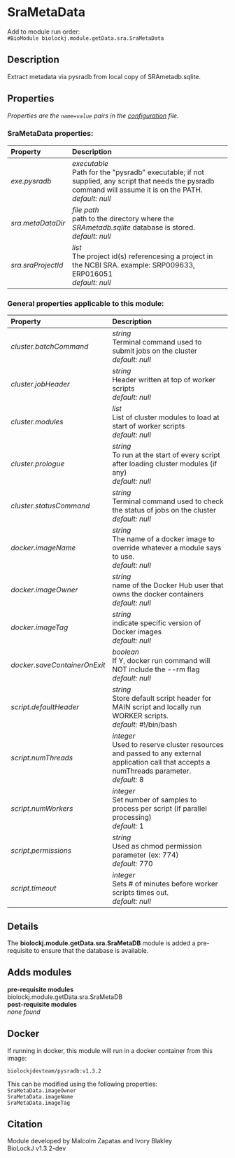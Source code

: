 # SraMetaData
Add to module run order:                    
`#BioModule biolockj.module.getData.sra.SraMetaData`

## Description 
Extract metadata via pysradb from local copy of SRAmetadb.sqlite.

## Properties 
*Properties are the `name=value` pairs in the [configuration](../../../Configuration#properties) file.*                   

### SraMetaData properties: 
| Property| Description |
| :--- | :--- |
| *exe.pysradb* | _executable_ <br>Path for the "pysradb" executable; if not supplied, any script that needs the pysradb command will assume it is on the PATH.<br>*default:*  *null* |
| *sra.metaDataDir* | _file path_ <br>path to the directory where the *SRAmetadb.sqlite* database is stored.<br>*default:*  *null* |
| *sra.sraProjectId* | _list_ <br>The project id(s) referencesing a project in the NCBI SRA. example: SRP009633, ERP016051<br>*default:*  *null* |

### General properties applicable to this module: 
| Property| Description |
| :--- | :--- |
| *cluster.batchCommand* | _string_ <br>Terminal command used to submit jobs on the cluster<br>*default:*  *null* |
| *cluster.jobHeader* | _string_ <br>Header written at top of worker scripts<br>*default:*  *null* |
| *cluster.modules* | _list_ <br>List of cluster modules to load at start of worker scripts<br>*default:*  *null* |
| *cluster.prologue* | _string_ <br>To run at the start of every script after loading cluster modules (if any)<br>*default:*  *null* |
| *cluster.statusCommand* | _string_ <br>Terminal command used to check the status of jobs on the cluster<br>*default:*  *null* |
| *docker.imageName* | _string_ <br>The name of a docker image to override whatever a module says to use.<br>*default:*  *null* |
| *docker.imageOwner* | _string_ <br>name of the Docker Hub user that owns the docker containers<br>*default:*  *null* |
| *docker.imageTag* | _string_ <br>indicate specific version of Docker images<br>*default:*  *null* |
| *docker.saveContainerOnExit* | _boolean_ <br>If Y, docker run command will NOT include the --rm flag<br>*default:*  *null* |
| *script.defaultHeader* | _string_ <br>Store default script header for MAIN script and locally run WORKER scripts.<br>*default:*  #!/bin/bash |
| *script.numThreads* | _integer_ <br>Used to reserve cluster resources and passed to any external application call that accepts a numThreads parameter.<br>*default:*  8 |
| *script.numWorkers* | _integer_ <br>Set number of samples to process per script (if parallel processing)<br>*default:*  1 |
| *script.permissions* | _string_ <br>Used as chmod permission parameter (ex: 774)<br>*default:*  770 |
| *script.timeout* | _integer_ <br>Sets # of minutes before worker scripts times out.<br>*default:*  *null* |

## Details 
The **biolockj.module.getData.sra.SraMetaDB** module is added a pre-requisite to ensure that the database is available.

## Adds modules 
**pre-requisite modules**                    
biolockj.module.getData.sra.SraMetaDB                   
**post-requisite modules**                    
*none found*                   

## Docker 
If running in docker, this module will run in a docker container from this image:<br>
```
biolockjdevteam/pysradb:v1.3.2
```
This can be modified using the following properties:<br>
`SraMetaData.imageOwner`<br>
`SraMetaData.imageName`<br>
`SraMetaData.imageTag`<br>

## Citation 
Module developed by Malcolm Zapatas and Ivory Blakley                   
BioLockJ v1.3.2-dev


